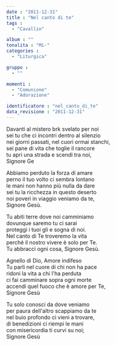 ```yaml
---
date : "2011-12-31"
title : "Nel canto di te"
tags : 
  - "Cavallin"

album : ""
tonalita : "Mi-"
categories : 
  - "Liturgica"

gruppo : 
  - ""

momenti : 
  - "Comunione"
  - "Adorazione"

identificatore : "nel_canto_di_te"
data_revisione : "2011-12-31"
---
```

  
  
  
  
  
  
  
  
  
  
 Davanti al mistero  brk svelato per noi   
 sei tu che ci incontri dentro al silenzio   
nei giorni passati, nel cuori ormai stanchi,   
sei pane di vita che toglie il rancore     
tu apri una strada e scendi tra noi,   
Signore Ge    
  
                          
  
  
Abbiamo perduto la forza di amare   
perno il tuo volto ci sembra lontano    
le mani non hanno più nulla da dare   
sei tu la ricchezza in questo deserto   
noi poveri in viaggio veniamo da te,   
Signore Gesù.  
  
  
   
 Tu abiti terre dove noi camminiamo   
dovunque saremo tu ci sarai   
proteggi i tuoi gli e sogna di noi.   
 Nel canto di Te troveremo la vita   
perché il nostro vivere è solo per Te.   
Tu abbracci ogni cosa, Signore Gesù.  
  
   
   
  
Agnello di Dio, Amore indifeso   
Tu parli nel cuore di chi non ha pace   
ridoni la vita a chi l'ha perduta   
ci fai camminare sopra ogni morte   
accendi quel fuoco che è amore per Te,   
Signore Gesù   
  
                          
  
  
Tu solo conosci da dove veniamo   
per paura dell'altro scappiamo da te    
nel buio  profondo ci vieni a trovare,   
di benedizioni ci riempi le mani   
con misericordia ti curvi su noi;   
Signore Gesù   
  
  
  
